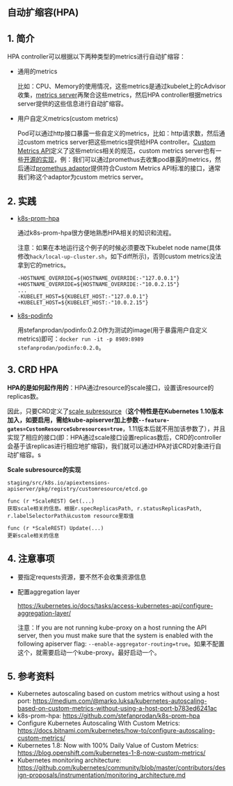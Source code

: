 ## 自动扩缩容(HPA)

## 1. 简介

HPA controller可以根据以下两种类型的metrics进行自动扩缩容：

* 通用的metrics

  比如：CPU、Memory的使用情况，这些metrics是通过kubelet上的cAdvisor收集，[metrics server](https://github.com/kubernetes-incubator/metrics-server)再聚合这些metrics，然后HPA controller根据metrics server提供的这些信息进行自动扩缩容。

* 用户自定义metrics(custom metrics)

  Pod可以通过http接口暴露一些自定义的metrics，比如：http请求数，然后通过custom metrics server把这些metrics提供给HPA controller。[Custom Metrics API](https://github.com/kubernetes/community/blob/master/contributors/design-proposals/instrumentation/custom-metrics-api.md)定义了这些metrics相关的规范，custom metrics server也有一些[开源的实现](https://github.com/kubernetes/metrics/blob/master/IMPLEMENTATIONS.md)，例：我们可以通过promethus去收集pod暴露的metrics，然后通过[promethus adaptor](https://github.com/directxman12/k8s-prometheus-adapter)提供符合Custom Metrics API标准的接口，通常我们称这个adaptor为custom metrics server。

## 2. 实践

- [k8s-prom-hpa](https://github.com/stefanprodan/k8s-prom-hpa)

  通过k8s-prom-hpa很方便地熟悉HPA相关的知识和流程。

  注意：如果在本地运行这个例子的时候必须要改下kubelet node name(具体修改`hack/local-up-cluster.sh`，如下diff所示)，否则custom metrics没法拿到它的metrics。

  ```
  -HOSTNAME_OVERRIDE=${HOSTNAME_OVERRIDE:-"127.0.0.1"}
  +HOSTNAME_OVERRIDE=${HOSTNAME_OVERRIDE:-"10.0.2.15"}
  ...
  -KUBELET_HOST=${KUBELET_HOST:-"127.0.0.1"}
  +KUBELET_HOST=${KUBELET_HOST:-"10.0.2.15"}
  ```

- [k8s-podinfo](https://github.com/stefanprodan/k8s-podinfo)

  用stefanprodan/podinfo:0.2.0作为测试的image(用于暴露用户自定义metrics)即可：`docker run -it -p 8989:8989 stefanprodan/podinfo:0.2.0`。

## 3. CRD HPA

**HPA的是如何起作用的**：HPA通过resource的scale接口，设置该resource的replicas数。

因此，只要CRD定义了[scale subresource](https://kubernetes.io/docs/tasks/access-kubernetes-api/custom-resources/custom-resource-definitions/#scale-subresource)（**这个特性是在Kubernetes 1.10版本加入，如要启用，需给kube-apiserver加上参数`--feature-gates=CustomResourceSubresources=true`**，1.11版本后就不用加该参数了），并且实现了相应的接口(即：HPA通过scale接口设置replicas数后，CRD的controller会基于该replicas进行相应地扩缩容)，我们就可以通过HPA对该CRD对象进行自动扩缩容。s

**Scale subresource的实现**

`staging/src/k8s.io/apiextensions-apiserver/pkg/registry/customresource/etcd.go`

```
func (r *ScaleREST) Get(...)
获取scale相关的信息。根据r.specReplicasPath, r.statusReplicasPath, r.labelSelectorPath从custom resource里取值

func (r *ScaleREST) Update(...)
更新scale相关的信息
```

## 4. 注意事项

- 要指定requests资源，要不然不会收集资源信息

- 配置aggregation layer

  https://kubernetes.io/docs/tasks/access-kubernetes-api/configure-aggregation-layer/

  注意：If you are not running kube-proxy on a host running the API server, then you must make sure that the system is enabled with the following apiserver flag:  `--enable-aggregator-routing=true`。如果不配置这个，就需要启动一个kube-proxy。最好启动一个。

## 5. 参考资料

- Kubernetes autoscaling based on custom metrics without using a host port: https://medium.com/@marko.luksa/kubernetes-autoscaling-based-on-custom-metrics-without-using-a-host-port-b783ed6241ac
- k8s-prom-hpa: https://github.com/stefanprodan/k8s-prom-hpa
- Configure Kubernetes Autoscaling With Custom Metrics: https://docs.bitnami.com/kubernetes/how-to/configure-autoscaling-custom-metrics/
- Kubernetes 1.8: Now with 100% Daily Value of Custom Metrics: https://blog.openshift.com/kubernetes-1-8-now-custom-metrics/
- Kubernetes monitoring architecture: https://github.com/kubernetes/community/blob/master/contributors/design-proposals/instrumentation/monitoring_architecture.md